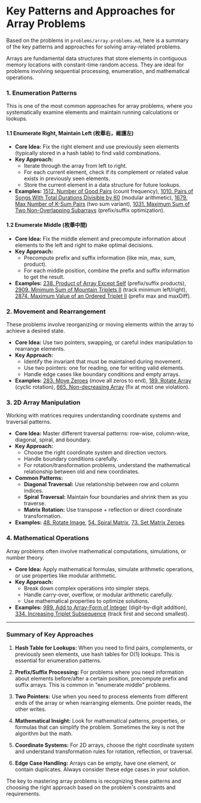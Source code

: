 # Key Patterns and Approaches for Array Problems

Based on the problems in `problems/array-problems.md`, here is a summary of the key patterns and approaches for solving array-related problems.

Arrays are fundamental data structures that store elements in contiguous memory locations with constant-time random access. They are ideal for problems involving sequential processing, enumeration, and mathematical operations.

### 1. Enumeration Patterns

This is one of the most common approaches for array problems, where you systematically examine elements and maintain running calculations or lookups.

#### 1.1 Enumerate Right, Maintain Left (枚舉右，維護左)

*   **Core Idea:** Fix the right element and use previously seen elements (typically stored in a hash table) to find valid combinations.
*   **Key Approach:**
    *   Iterate through the array from left to right.
    *   For each current element, check if its complement or related value exists in previously seen elements.
    *   Store the current element in a data structure for future lookups.
*   **Examples:** [1512. Number of Good Pairs](../leetcode/1512.number-of-good-pairs.md) (count frequency), [1010. Pairs of Songs With Total Durations Divisible by 60](../leetcode/1010.pairs-of-songs-with-total-durations-divisible-by-60.md) (modular arithmetic), [1679. Max Number of K-Sum Pairs](../leetcode/1679.max-number-of-k-sum-pairs.md) (two sum variant), [1031. Maximum Sum of Two Non-Overlapping Subarrays](../leetcode/1031.maximum-sum-of-two-non-overlapping-subarrays.md) (prefix/suffix optimization).

#### 1.2 Enumerate Middle (枚舉中間)

*   **Core Idea:** Fix the middle element and precompute information about elements to the left and right to make optimal decisions.
*   **Key Approach:**
    *   Precompute prefix and suffix information (like min, max, sum, product).
    *   For each middle position, combine the prefix and suffix information to get the result.
*   **Examples:** [238. Product of Array Except Self](../leetcode/238.product-of-array-except-self.md) (prefix/suffix products), [2909. Minimum Sum of Mountain Triplets II](../leetcode/2909.minimum-sum-of-mountain-triplets-ii.md) (track minimum left/right), [2874. Maximum Value of an Ordered Triplet II](../leetcode/2874.maximum-value-of-an-ordered-triplet-ii.md) (prefix max and maxDiff).

### 2. Movement and Rearrangement

These problems involve reorganizing or moving elements within the array to achieve a desired state.

*   **Core Idea:** Use two pointers, swapping, or careful index manipulation to rearrange elements.
*   **Key Approach:**
    *   Identify the invariant that must be maintained during movement.
    *   Use two pointers: one for reading, one for writing valid elements.
    *   Handle edge cases like boundary conditions and empty arrays.
*   **Examples:** [283. Move Zeroes](../leetcode/283.move-zeros.md) (move all zeros to end), [189. Rotate Array](../leetcode/189.rotate-array.md) (cyclic rotation), [665. Non-decreasing Array](../leetcode/665.non-decreasing-array.md) (fix at most one violation).

### 3. 2D Array Manipulation

Working with matrices requires understanding coordinate systems and traversal patterns.

*   **Core Idea:** Master different traversal patterns: row-wise, column-wise, diagonal, spiral, and boundary.
*   **Key Approach:**
    *   Choose the right coordinate system and direction vectors.
    *   Handle boundary conditions carefully.
    *   For rotation/transformation problems, understand the mathematical relationship between old and new coordinates.
*   **Common Patterns:**
    *   **Diagonal Traversal:** Use relationship between row and column indices.
    *   **Spiral Traversal:** Maintain four boundaries and shrink them as you traverse.
    *   **Matrix Rotation:** Use transpose + reflection or direct coordinate transformation.
*   **Examples:** [48. Rotate Image](../leetcode/48.rotate-image.md), [54. Spiral Matrix](../leetcode/54.spiral-matrix.md), [73. Set Matrix Zeroes](../leetcode/73.set-matrix-zeros.md).

### 4. Mathematical Operations

Array problems often involve mathematical computations, simulations, or number theory.

*   **Core Idea:** Apply mathematical formulas, simulate arithmetic operations, or use properties like modular arithmetic.
*   **Key Approach:**
    *   Break down complex operations into simpler steps.
    *   Handle carry-over, overflow, or modular arithmetic carefully.
    *   Use mathematical properties to optimize solutions.
*   **Examples:** [989. Add to Array-Form of Integer](../leetcode/989.add-to-array-form-of-integer.md) (digit-by-digit addition), [334. Increasing Triplet Subsequence](../leetcode/334.increasing-triplet-subsequence.md) (track first and second smallest).

---

### Summary of Key Approaches

1.  **Hash Table for Lookups:** When you need to find pairs, complements, or previously seen elements, use hash tables for O(1) lookups. This is essential for enumeration patterns.

2.  **Prefix/Suffix Processing:** For problems where you need information about elements before/after a certain position, precompute prefix and suffix arrays. This is common in "enumerate middle" problems.

3.  **Two Pointers:** Use when you need to process elements from different ends of the array or when rearranging elements. One pointer reads, the other writes.

4.  **Mathematical Insight:** Look for mathematical patterns, properties, or formulas that can simplify the problem. Sometimes the key is not the algorithm but the math.

5.  **Coordinate Systems:** For 2D arrays, choose the right coordinate system and understand transformation rules for rotation, reflection, or traversal.

6.  **Edge Case Handling:** Arrays can be empty, have one element, or contain duplicates. Always consider these edge cases in your solution.

The key to mastering array problems is recognizing these patterns and choosing the right approach based on the problem's constraints and requirements.